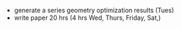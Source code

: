 - generate a series geometry optimization results (Tues)
- write paper 20 hrs (4 hrs Wed, Thurs, Friday, Sat,)
